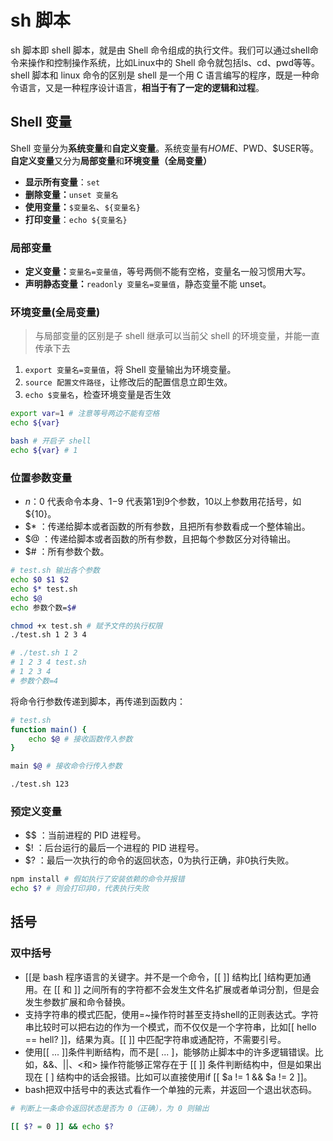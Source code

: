 # sh 脚本

sh 脚本即 shell 脚本，就是由 Shell 命令组成的执行文件。我们可以通过shell命令来操作和控制操作系统，比如Linux中的 Shell 命令就包括ls、cd、pwd等等。shell 脚本和 linux 命令的区别是 shell 是一个用 C 语言编写的程序，既是一种命令语言，又是一种程序设计语言，**相当于有了一定的逻辑和过程**。

## Shell 变量

Shell 变量分为**系统变量**和**自定义变量**。系统变量有$HOME、$PWD、$USER等。**自定义变量**又分为**局部变量**和**环境变量（全局变量）**

* **显示所有变量**：`set`
* **删除变量：**`unset 变量名` 
* **使用变量：**`$变量名`、`${变量名}`
* **打印变量**：`echo ${变量名}`

### 局部变量

* **定义变量：**`变量名=变量值`，等号两侧不能有空格，变量名一般习惯用大写。
* **声明静态变量：**`readonly 变量名=变量值`，静态变量不能 unset。

### 环境变量(全局变量)

> 与局部变量的区别是子 shell 继承可以当前父 shell 的环境变量，并能一直传承下去

1. `export 变量名=变量值`，将 Shell 变量输出为环境变量。
2. `source 配置文件路径`，让修改后的配置信息立即生效。
3. `echo $变量名`，检查环境变量是否生效

```sh
export var=1 # 注意等号两边不能有空格
echo ${var}

bash # 开启子 shell
echo ${var} # 1
```

### 位置参数变量

- $n ：$0 代表命令本身、$1-$9 代表第1到9个参数，10以上参数用花括号，如 ${10}。
- $* ：传递给脚本或者函数的所有参数，且把所有参数看成一个整体输出。
- $@ ：传递给脚本或者函数的所有参数，且把每个参数区分对待输出。
- $# ：所有参数个数。

```sh
# test.sh 输出各个参数 
echo $0 $1 $2 
echo $* test.sh
echo $@ 
echo 参数个数=$#
```

```sh
chmod +x test.sh # 赋予文件的执行权限
./test.sh 1 2 3 4

# ./test.sh 1 2
# 1 2 3 4 test.sh
# 1 2 3 4
# 参数个数=4
```

将命令行参数传递到脚本，再传递到函数内：

```sh
# test.sh
function main() {
    echo $@ # 接收函数传入参数
}

main $@ # 接收命令行传入参数
```

```sh
./test.sh 123
```

### 预定义变量

- $$ ：当前进程的 PID 进程号。
- $! ：后台运行的最后一个进程的 PID 进程号。
- $? ：最后一次执行的命令的返回状态，0为执行正确，非0执行失败。

```sh
npm install # 假如执行了安装依赖的命令并报错
echo $? # 则会打印非0，代表执行失败
```

## 括号

### 双中括号

* [[是 bash 程序语言的关键字。并不是一个命令，[[ ]] 结构比[ ]结构更加通用。在 [[ 和 ]] 之间所有的字符都不会发生文件名扩展或者单词分割，但是会发生参数扩展和命令替换。
* 支持字符串的模式匹配，使用=~操作符时甚至支持shell的正则表达式。字符串比较时可以把右边的作为一个模式，而不仅仅是一个字符串，比如[[ hello == hell? ]]，结果为真。[[ ]] 中匹配字符串或通配符，不需要引号。
* 使用[[ ... ]]条件判断结构，而不是[ ... ]，能够防止脚本中的许多逻辑错误。比如，&&、||、<和> 操作符能够正常存在于 [[ ]] 条件判断结构中，但是如果出现在 [ ] 结构中的话会报错。比如可以直接使用if [[ $a != 1 && $a != 2 ]]。
* bash把双中括号中的表达式看作一个单独的元素，并返回一个退出状态码。

```sh
# 判断上一条命令返回状态是否为 0（正确），为 0 则输出

[[ $? = 0 ]] && echo $?
```

